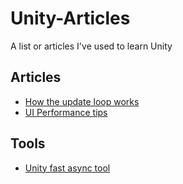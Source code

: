 # Unity-Articles
A list or articles I've used to learn Unity


## Articles
* [How the update loop works](https://blog.unity.com/technology/1k-update-calls)
* [UI Performance tips](https://create.unity3d.com/Unity-UI-optimization-tips)


## Tools
* [Unity fast async tool](https://github.com/Cysharp/UniTask)
